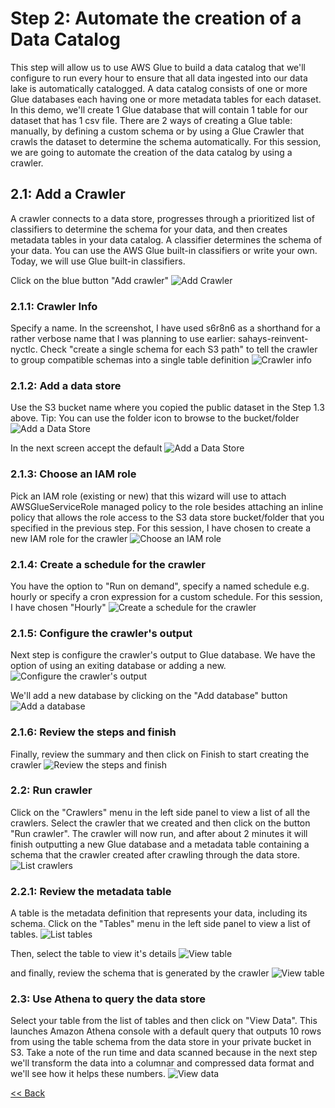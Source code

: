 # Step 2: Automate the creation of a Data Catalog
This step will allow us to use AWS Glue to build a data catalog that we'll configure to run every hour to ensure that all data ingested into our data lake is automatically catalogged. A data catalog consists of one or more Glue databases each having one or more metadata tables for each dataset. In this demo, we'll create 1 Glue database that will contain 1 table for our dataset that has 1 csv file. There are 2 ways of creating a Glue table: manually, by defining a custom schema or by using a Glue Crawler that crawls the dataset to determine the schema automatically. For this session, we are going to automate the creation of the data catalog by using a crawler.

## 2.1: Add a Crawler
A crawler connects to a data store, progresses through a prioritized list of classifiers to determine the schema for your data, and then creates metadata tables in your data catalog. A classifier determines the schema of your data. You can use the AWS Glue built-in classifiers or write your own. Today, we will use Glue built-in classifiers.

Click on the blue button "Add crawler"
![Add Crawler](screenshots/add-crawler.png)

### 2.1.1: Crawler Info
Specify a name. In the screenshot, I have used s6r8n6 as a shorthand for a rather verbose name that I was planning to use earlier: sahays-reinvent-nyctlc. Check "create a single schema for each S3 path" to tell the crawler to group compatible schemas into a single table definition
![Crawler info](screenshots/crawler-info.png)

### 2.1.2: Add a data store
Use the S3 bucket name where you copied the public dataset in the Step 1.3 above. Tip: You can use the folder icon to browse to the bucket/folder
![Add a Data Store](screenshots/data-store.png)

In the next screen accept the default
![Add a Data Store](screenshots/add-another-data-store.png)

### 2.1.3: Choose an IAM role
Pick an IAM role (existing or new) that this wizard will use to attach AWSGlueServiceRole managed policy to the role besides attaching an inline policy that allows the role access to the S3 data store bucket/folder that you specified in the previous step. For this session, I have chosen to create a new IAM role for the crawler
![Choose an IAM role](screenshots/iam-role.png)

### 2.1.4: Create a schedule for the crawler
You have the option to "Run on demand", specify a named schedule e.g. hourly or specify a cron expression for a custom schedule. For this session, I have chosen "Hourly"
![Create a schedule for the crawler](screenshots/schedule.png)

### 2.1.5: Configure the crawler's output
Next step is configure the crawler's output to Glue database. We have the option of using an exiting database or adding a new. 
![Configure the crawler's output](screenshots/configure-output.png)

We'll add a new database by clicking on the "Add database" button
![Add a database](screenshots/add-database.png)

### 2.1.6: Review the steps and finish
Finally, review the summary and then click on Finish to start creating the crawler
![Review the steps and finish](screenshots/review-steps.png)

### 2.2: Run crawler
Click on the "Crawlers" menu in the left side panel to view a list of all the crawlers. Select the crawler that we created and then click on the button "Run crawler". The crawler will now run, and after about 2 minutes it will finish outputting a new Glue database and a metadata table containing a schema that the crawler created after crawling through the data store.
![List crawlers](screenshots/list-crawlers-run.png)

### 2.2.1: Review the metadata table
A table is the metadata definition that represents your data, including its schema. Click on the "Tables" menu in the left side panel to view a list of tables.
![List tables](screenshots/list-tables.png)

Then, select the table to view it's details
![View table](screenshots/view-table.png)

and finally, review the schema that is generated by the crawler
![View table](screenshots/view-table-schema.png)

### 2.3: Use Athena to query the data store
Select your table from the list of tables and then click on "View Data". This launches Amazon Athena console with a default query that outputs 10 rows from using the table schema from the data store in your private bucket in S3. Take a note of the run time and data scanned because in the next step we'll transform the data into a columnar and compressed data format and we'll see how it helps these numbers.
![View data](screenshots/view-data.png)

[<< Back](README.md)